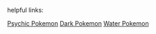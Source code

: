 helpful links:

[Psychic Pokemon](https://limitlesstcg.com/cards?q=type%3Apokemon+type%3Apsychic&show=all&display=grid&sort=set&cpp=default)
[Dark Pokemon](https://limitlesstcg.com/cards?q=type%3Apokemon+type%3ADARK&show=all&display=grid&sort=set&cpp=default)
[Water Pokemon](https://limitlesstcg.com/cards?q=type%3Apokemon+type%3Awater&show=all&display=grid&sort=set&cpp=default)
